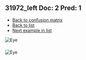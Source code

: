 ## 31972_left Doc: 2 Pred: 1
- [Back to confusion matrix](https://github.com/juliandewit/kaggle_retinopathy/blob/master/matrix.md)
- [Back to list](https://github.com/juliandewit/kaggle_retinopathy/blob/master/lists/21/list.md)
- [Next example in list](https://github.com/juliandewit/kaggle_retinopathy/blob/master/lists/21/32/32015_left.md)

![Eye](https://retinopaty.blob.core.windows.net/size1024/31972_left_2.jpeg)

### 

![Eye]()
